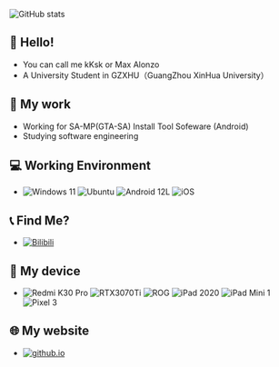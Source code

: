 ![GitHub stats](https://github-readme-stats.vercel.app/api?username=Zj031210&theme=moltack&show_icons=true)

## 👋 Hello!
- You can call me kKsk or Max Alonzo
- A University Student in GZXHU（GuangZhou XinHua University）


## 📁 My work
- Working for SA-MP(GTA-SA) Install Tool Sofeware (Android)
- Studying software engineering

## 💻 Working Environment
- ![Windows 11](https://img.shields.io/badge/Windows-11-blue?style=for-the-badge&logo=windows&logoColor=white) ![Ubuntu](https://img.shields.io/badge/Ubuntu-22.04-orange?style=for-the-badge&logo=ubuntu&logoColor=white) ![Android 12L](https://img.shields.io/badge/Android-12L-green?style=for-the-badge&logo=android&logoColor=white)
![iOS](https://img.shields.io/badge/iOS-15-white?style=for-the-badge&logo=apple&logoColor=white)

## 📞 Find Me?
- [![Bilibili](https://img.shields.io/badge/Bilibili-Alonzo__Max-ffb8c6?style=for-the-badge&logo=bilibili&logoColor=ffb8c6)](https://space.bilibili.com/126108468)

## 📱 My device
- ![Redmi K30 Pro](https://img.shields.io/badge/Xiaomi-Redmi%20K30%20Pro-orange?style=for-the-badge&logo=xiaomi&logoColor=orange) ![RTX3070Ti](https://img.shields.io/badge/NVIDIA-RTX3070Ti-green?style=for-the-badge&logo=nvidia&logoColor=brightgreen) ![ROG](https://img.shields.io/badge/ROG-Strix%20G17-red?style=for-the-badge&logo=republicofgamers&logoColor=fff) ![iPad 2020](https://img.shields.io/badge/Apple-iPad%202020-lightgrey?style=for-the-badge&logo=apple&logoColor=lightgrey) ![iPad Mini 1](https://img.shields.io/badge/Apple-iPad%20Mini%201-lightgrey?style=for-the-badge&logo=apple&logoColor=lightgrey) ![Pixel 3](https://img.shields.io/badge/Google-Pixel%203-blue?style=for-the-badge&logo=google&logoColor=blue) 

## 🌐 My website
- [![github.io](https://img.shields.io/badge/kKsk's-Blog-fdf6e3?style=for-the-badge&logo=blogger&logoColor=fdf6e3)](https://zj031210.github.io/)
